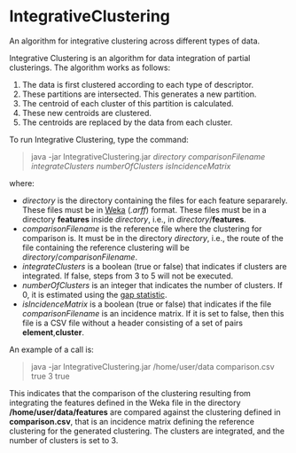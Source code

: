# IntegrativeClustering
An algorithm for integrative clustering across different types of data.

Integrative Clustering is an algorithm for data integration of partial clusterings. The algorithm works as follows:

1. The data is first clustered according to each type of descriptor. 
2. These partitions are intersected. This generates a new partition.
3. The centroid of each cluster of this partition is calculated. 
4. These new centroids are clustered.
5. The centroids are replaced by the data from each cluster.

To run Integrative Clustering, type the command:

>java -jar IntegrativeClustering.jar _directory_ _comparisonFilename_ _integrateClusters_ _numberOfClusters_ _isIncidenceMatrix_

where:

* _directory_ is the directory containing the files for each feature separarely. These files must be in [Weka](http://www.cs.waikato.ac.nz/ml/weka/ "Weka") (_.arff_) format. These files must be in a directory __features__ inside _directory_, i.e., in _directory_/__features__.
* _comparisonFilename_ is the reference file where the clustering for comparison is. It must be in the directory _directory_, i.e., the route of the file containing the reference clustering will be _directory_/_comparisonFilename_.
* _integrateClusters_ is a boolean (true or false) that indicates if clusters are integrated. If false, steps from 3 to 5 will not be executed.
* _numberOfClusters_ is an integer that indicates the number of clusters. If 0, it is estimated using the [gap statistic](http://doi.wiley.com/10.1111/1467-9868.00293 "Gap statistic").
* _isIncidenceMatrix_ is a boolean (true or false) that indicates if the file _comparisonFilename_ is an incidence matrix. If it is set to false, then this file is a CSV file without a header consisting of a set of pairs __element__,__cluster__.

An example of a call is:

>java -jar IntegrativeClustering.jar /home/user/data comparison.csv true 3 true

This indicates that the comparison of the clustering resulting from integrating the features defined in the Weka file in the directory __/home/user/data/features__ are compared against the clustering defined in __comparison.csv__, that is an incidence matrix defining the reference clustering for the generated clustering. The clusters are integrated, and the number of clusters is set to 3.
